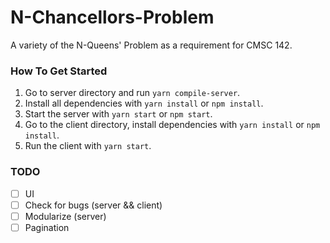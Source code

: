 # N-Chancellors-Problem
A variety of the N-Queens' Problem as a requirement for CMSC 142.

### How To Get Started
1. Go to server directory and run `yarn compile-server`.
2. Install all dependencies with `yarn install` or `npm install`.
3. Start the server with `yarn start` or `npm start`.
4. Go to the client directory, install dependencies with `yarn install` or `npm install`.
5. Run the client with `yarn start`.

### TODO
- [ ] UI
- [ ] Check for bugs (server && client)
- [ ] Modularize (server)
- [ ] Pagination

